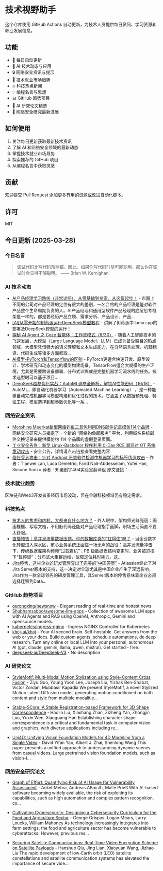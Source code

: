 # 技术视野助手

这个仓库使用 GitHub Actions 自动更新，为技术人员提供每日资讯、学习资源和职业发展信息。

## 功能

- 🔄 每日自动更新
- 🤖 AI 技术动态与应用
- 🔒 网络安全资讯与提示
- 💼 技术就业市场趋势
- 🔥 科技热点新闻
- 💡 编程名言与思想
- 📊 GitHub 趋势项目
- 📝 AI 研究论文精选
- 🔐 网络安全研究最新进展

## 如何使用

1. 关注每日更新获取最新技术资讯
2. 了解 AI 和网络安全领域的最新动态
3. 掌握技术就业市场趋势
4. 探索推荐的 GitHub 项目
5. 从编程名言中获取灵感

## 贡献

欢迎提交 Pull Request 添加更多有用的资源或改进自动化脚本。

## 许可

MIT

## 今日更新 (2025-03-28)

### 今日名言

> 调试代码比写代码难两倍。因此，如果你写代码时尽可能聪明，那么你在调试时会显得不够聪明。 —— Brian W. Kernighan

### AI 技术动态

- [AI产品经理学习路线（非常详细），从零基础到专家，从这篇起步！](https://i-operation.csdnimg.cn/images/8efd18d5d7054f77a81294a14cd80ad5.png) - 市面上不同的公司对产品经理的定位有很大的差别，一名合格的产品经理是能对软件产品整个生命周期负责的人。AI产品经理和通用型软件产品经理的底层思考框架是一样的，都是要经历产品立项、需求分析、产品设计、产品...
- [[AI]从零开始的树莓派运行DeepSeek模型教程](https://i-operation.csdnimg.cn/images/8efd18d5d7054f77a81294a14cd80ad5.png) - 讲解了树莓派中llama.cpp的部署及DeepSeek模型的运行！
- [探秘 AI Agent 之 Coze 智能体：工作流模式（6/30）](https://i-operation.csdnimg.cn/images/8efd18d5d7054f77a81294a14cd80ad5.png) - 随着人工智能技术的飞速发展，大模型（Large Language Model，LLM）已成为备受瞩目的热点领域。大模型凭借强大的语义理解和文本生成能力，在自然语言处理、机器翻译、代码生成等诸多方面都取...
- [Ai模型-PyTorch和Tensorflow的区别](https://i-operation.csdnimg.cn/images/8efd18d5d7054f77a81294a14cd80ad5.png) - PyTorch更适合快速开发、原型设计、学术研究和动态变化的模型构建场景。TensorFlow适合大规模的生产环境，尤其是需要跨设备部署、分布式训练或是完整机器学习流水线的任务。技术选型时可以基于项目...
- [DeepSeek超参优化实战：AutoML调参全解析，解锁AI性能密码（16/18）](https://i-operation.csdnimg.cn/images/8efd18d5d7054f77a81294a14cd80ad5.png) - AutoML，即自动化机器学习（Automated Machine Learning） ，是一种能够自动完成机器学习模型构建和优化过程的技术。它涵盖了从数据预处理、特征工程、模型选择到超参数优化等一系...


### 网络安全资讯

- [Morphing Meerkat新型网络钓鱼工具包利用DNS邮件记录模仿114个品牌](https://www.freebuf.com/articles/425980.html) - 网络安全研究人员揭露了一个新的 “网络钓鱼即服务” 平台，利用域名系统邮件交换记录来提供模仿约 114 个品牌的虚假登录页面。
- [工业安全告急：新型 Linux-Backdoor 程序利用 0-Day RCE 漏洞对 OT 系统发动攻击](https://www.anquanke.com/post/id/305941) - 安全公告，详情请点击链接查看完整内容
- [信任受到攻击：针对 Android 恶意软件检测中机器学习的标签伪造攻击](https://paper.seebug.org/3310/) - 作者：Tianwei Lan, Luca Demetrio, Farid Nait-Abdesselam, Yufei Han, Simone Aonzo
译者：知道创宇404实验室翻译组
原文链接：...


### 技术就业趋势

区块链和Web3开发者虽经历市场波动，但在金融科技领域仍有稳定需求。

### 科技热点

- [技术人的焦虑和内耗，大都来自什么地方？](https://cloud.tencent.com/developer/article/2508218) - 外人眼中，架构师光鲜亮丽：画画框框、写写文档，不用敲代码还能对产品经理指手画脚，职场生活简直不要太舒服。
- [直播预告｜高并发海量数据压顶，你的数据库真的“扛得住”吗？](https://cloud.tencent.com/developer/article/2508207) - 当企业数字化转型进入深水区，核心业务系统正面临一场无声的战役：高并发流量冲击下，传统数据库架构频频“过载宕机”；PB 级数据表结构变更时，业务被迫按下“暂停键”；分布式大集群运维，故障定位耗时耗力。这...
- [Jira停售，这些企业的研发管理交出了完美的“中国答案”](https://cloud.tencent.com/developer/article/2508214) - Atlassian终止了对Jira Server版本的支持，这一决定对全球尤其是中国企业产生了深远影响。Jira作为一款全球领先的研发管理工具，其Server版本的停售意味着企业必须选择迁移到Data...


### GitHub 趋势项目

- [ourongxing/newsnow](https://github.com/ourongxing/newsnow) - Elegant reading of real-time and hottest news
- [Shubhamsaboo/awesome-llm-apps](https://github.com/Shubhamsaboo/awesome-llm-apps) - Collection of awesome LLM apps with AI Agents and RAG using OpenAI, Anthropic, Gemini and opensource models.
- [kubernetes/ingress-nginx](https://github.com/kubernetes/ingress-nginx) - Ingress NGINX Controller for Kubernetes
- [khoj-ai/khoj](https://github.com/khoj-ai/khoj) - Your AI second brain. Self-hostable. Get answers from the web or your docs. Build custom agents, schedule automations, do deep research. Turn any online or local LLM into your personal, autonomous AI (gpt, claude, gemini, llama, qwen, mistral). Get started - free.
- [deepseek-ai/DeepSeek-V3](https://github.com/deepseek-ai/DeepSeek-V3) - No description




### AI 研究论文

- [StyleMotif: Multi-Modal Motion Stylization using Style-Content Cross
  Fusion](http://arxiv.org/abs/2503.21775v1) - Ziyu Guo, Young Yoon Lee, Joseph Liu, Yizhak Ben-Shabat, Victor Zordan, Mubbasir Kapadia
  We present StyleMotif, a novel Stylized Motion Latent Diffusion model,
generating motion conditioned on both content and style from multiple
modalitie...

- [Stable-SCore: A Stable Registration-based Framework for 3D Shape
  Correspondence](http://arxiv.org/abs/2503.21766v1) - Haolin Liu, Xiaohang Zhan, Zizheng Yan, Zhongjin Luo, Yuxin Wen, Xiaoguang Han
  Establishing character shape correspondence is a critical and fundamental
task in computer vision and graphics, with diverse applications including
re...

- [Uni4D: Unifying Visual Foundation Models for 4D Modeling from a Single
  Video](http://arxiv.org/abs/2503.21761v1) - David Yifan Yao, Albert J. Zhai, Shenlong Wang
  This paper presents a unified approach to understanding dynamic scenes from
casual videos. Large pretrained vision foundation models, such as
vision-l...



### 网络安全研究论文

- [Graph of Effort: Quantifying Risk of AI Usage for Vulnerability
  Assessment](http://arxiv.org/abs/2503.16392v1) - Anket Mehra, Andreas Aßmuth, Malte Prieß
  With AI-based software becoming widely available, the risk of exploiting its
capabilities, such as high automation and complex pattern recognition, co...

- [Cultivating Cybersecurity: Designing a Cybersecurity Curriculum for the
  Food and Agriculture Sector](http://arxiv.org/abs/2503.16292v1) - George Grispos, Logan Mears, Larry Loucks, William Mahoney
  As technology increasingly integrates into farm settings, the food and
agriculture sector has become vulnerable to cyberattacks. However, previous
res...

- [Securing Satellite Communications: Real-Time Video Encryption Scheme on
  Satellite Payloads](http://arxiv.org/abs/2503.16287v1) - Hanshuo Qiu, Jing Lian, Xiaoyuan Wang, Jizhao Liu
  The rapid development of low-Earth orbit (LEO) satellite constellations and
satellite communication systems has elevated the importance of secure vide...

